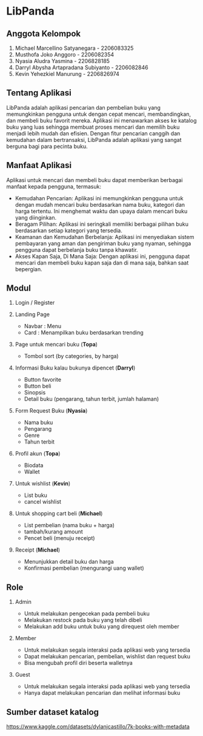 # LibPanda

## Anggota Kelompok

  1. Michael Marcellino Satyanegara		    - 2206083325
  2. Musthofa Joko Anggoro			          - 2206082354
  3. Nyasia Aludra Yasmina			          - 2206828185
  4. Darryl Abysha Artapradana Subiyanto 	- 2206082846
  5. Kevin Yehezkiel Manurung 			      - 2206826974

## Tentang Aplikasi
  LibPanda adalah aplikasi pencarian dan pembelian buku yang memungkinkan pengguna untuk dengan cepat mencari, membandingkan, dan membeli buku favorit mereka. Aplikasi ini menawarkan akses ke katalog buku yang luas sehingga membuat proses mencari dan memilih buku menjadi lebih mudah dan efisien. Dengan fitur pencarian canggih dan kemudahan dalam bertransaksi, LibPanda adalah aplikasi yang sangat berguna bagi para pecinta buku.

## Manfaat Aplikasi
  Aplikasi untuk mencari dan membeli buku dapat memberikan berbagai manfaat kepada pengguna, termasuk:
  
  * Kemudahan Pencarian: Aplikasi ini memungkinkan pengguna untuk dengan mudah mencari buku berdasarkan nama buku, kategori dan harga tertentu. Ini menghemat waktu dan upaya dalam mencari buku yang diinginkan.
  * Beragam Pilihan: Aplikasi ini seringkali memiliki berbagai pilihan buku berdasarkan setiap kategori yang tersedia.
  * Keamanan dan Kemudahan Berbelanja: Aplikasi ini menyediakan sistem pembayaran yang aman dan pengiriman buku yang nyaman, sehingga pengguna dapat berbelanja buku tanpa khawatir.
  * Akses Kapan Saja, Di Mana Saja: Dengan aplikasi ini, pengguna dapat mencari dan membeli buku kapan saja dan di mana saja, bahkan saat bepergian.

## Modul

  1. Login / Register
  2. Landing Page
     * Navbar : Menu
     * Card : Menampilkan buku berdasarkan trending
       
  3. Page untuk mencari buku (**Topa**)
     * Tombol sort (by categories, by harga)

  4. Informasi Buku kalau bukunya dipencet (**Darryl**)
     * Button favorite
     * Button beli
     * Sinopsis
     * Detail buku (pengarang, tahun terbit, jumlah halaman)
       
  5. Form Request Buku (**Nyasia**)
     * Nama buku
     * Pengarang
     * Genre
     * Tahun terbit
       
  6. Profil akun (**Topa**)
     * Biodata
     * Wallet
       
  7. Untuk wishlist (**Kevin**)
     * List buku
     * cancel wishlist
       
  8. Untuk shopping cart beli (**Michael**)
     * List pembelian (nama buku + harga)
     * tambah/kurang amount
     * Pencet beli (menuju receipt)
       
  9. Receipt (**Michael**)
     * Menunjukkan detail buku dan harga
     * Konfirmasi pembelian (mengurangi uang wallet)

## Role

  1. Admin
     * Untuk melakukan pengecekan pada pembeli buku
     * Melakukan restock pada buku yang telah dibeli
     * Melakukan add buku untuk buku yang direquest oleh member
       
  2. Member
     * Untuk melakukan segala interaksi pada aplikasi web yang tersedia
     * Dapat melakukan pencarian, pembelian, wishlist dan request buku
     * Bisa mengubah profil diri beserta walletnya
       
  3. Guest
     * Untuk melakukan segala interaksi pada aplikasi web yang tersedia
     * Hanya dapat melakukan pencarian dan melihat informasi buku

## Sumber dataset katalog
https://www.kaggle.com/datasets/dylanjcastillo/7k-books-with-metadata


